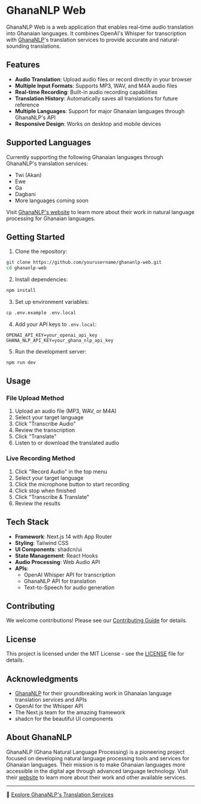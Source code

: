 # GhanaNLP Web

GhanaNLP Web is a web application that enables real-time audio translation into Ghanaian languages. It combines OpenAI's Whisper for transcription with [GhanaNLP](https://ghananlp.org)'s translation services to provide accurate and natural-sounding translations.

## Features

- **Audio Translation**: Upload audio files or record directly in your browser
- **Multiple Input Formats**: Supports MP3, WAV, and M4A audio files
- **Real-time Recording**: Built-in audio recording capabilities
- **Translation History**: Automatically saves all translations for future reference
- **Multiple Languages**: Support for major Ghanaian languages through GhanaNLP's API
- **Responsive Design**: Works on desktop and mobile devices

## Supported Languages

Currently supporting the following Ghanaian languages through GhanaNLP's translation services:
- Twi (Akan)
- Ewe
- Ga
- Dagbani
- More languages coming soon

Visit [GhanaNLP's website](https://ghananlp.org) to learn more about their work in natural language processing for Ghanaian languages.

## Getting Started

1. Clone the repository:
```bash
git clone https://github.com/yourusername/ghananlp-web.git
cd ghananlp-web
```

2. Install dependencies:
```bash
npm install
```

3. Set up environment variables:
```bash
cp .env.example .env.local
```

4. Add your API keys to `.env.local`:
```
OPENAI_API_KEY=your_openai_api_key
GHANA_NLP_API_KEY=your_ghana_nlp_api_key
```

5. Run the development server:
```bash
npm run dev
```

## Usage

### File Upload Method
1. Upload an audio file (MP3, WAV, or M4A)
2. Select your target language
3. Click "Transcribe Audio"
4. Review the transcription
5. Click "Translate"
6. Listen to or download the translated audio

### Live Recording Method
1. Click "Record Audio" in the top menu
2. Select your target language
3. Click the microphone button to start recording
4. Click stop when finished
5. Click "Transcribe & Translate"
6. Review the results

## Tech Stack

- **Framework**: Next.js 14 with App Router
- **Styling**: Tailwind CSS
- **UI Components**: shadcn/ui
- **State Management**: React Hooks
- **Audio Processing**: Web Audio API
- **APIs**:
  - OpenAI Whisper API for transcription
  - GhanaNLP API for translation
  - Text-to-Speech for audio generation

## Contributing

We welcome contributions! Please see our [Contributing Guide](CONTRIBUTING.md) for details.

## License

This project is licensed under the MIT License - see the [LICENSE](LICENSE) file for details.

## Acknowledgments

- [GhanaNLP](https://ghananlp.org) for their groundbreaking work in Ghanaian language translation services and APIs
- OpenAI for the Whisper API
- The Next.js team for the amazing framework
- shadcn for the beautiful UI components

## About GhanaNLP

GhanaNLP (Ghana Natural Language Processing) is a pioneering project focused on developing natural language processing tools and services for Ghanaian languages. Their mission is to make Ghanaian languages more accessible in the digital age through advanced language technology. Visit their [website](https://ghananlp.org) to learn more about their work and other available services.

---

🔗 [Explore GhanaNLP's Translation Services](https://ghananlp.org)
